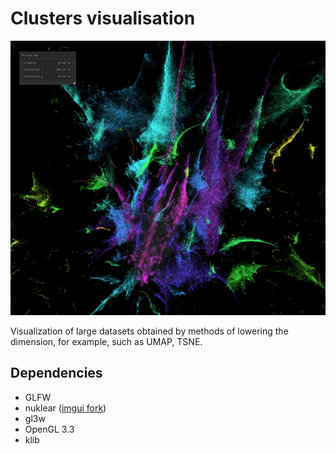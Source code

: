 Clusters visualisation
======================

![](screen.png)

Visualization of large datasets obtained by methods of lowering the dimension, for example, such as UMAP, TSNE.

Dependencies
------------

 * GLFW
 * nuklear ([imgui fork](https://github.com/peko/bbgl/tree/cimgui))
 * gl3w
 * OpenGL 3.3
 * klib

